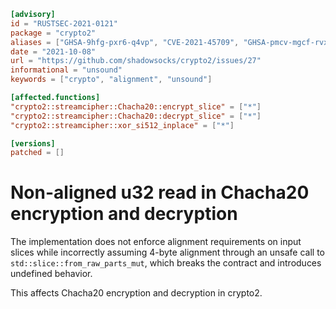 ```toml
[advisory]
id = "RUSTSEC-2021-0121"
package = "crypto2"
aliases = ["GHSA-9hfg-pxr6-q4vp", "CVE-2021-45709", "GHSA-pmcv-mgcf-rvxg"]
date = "2021-10-08"
url = "https://github.com/shadowsocks/crypto2/issues/27"
informational = "unsound"
keywords = ["crypto", "alignment", "unsound"]

[affected.functions]
"crypto2::streamcipher::Chacha20::encrypt_slice" = ["*"]
"crypto2::streamcipher::Chacha20::decrypt_slice" = ["*"]
"crypto2::streamcipher::xor_si512_inplace" = ["*"]

[versions]
patched = []
```

# Non-aligned u32 read in Chacha20 encryption and decryption
The implementation does not enforce alignment requirements on input slices while incorrectly assuming 4-byte alignment through an unsafe call to `std::slice::from_raw_parts_mut`, which breaks the contract and introduces undefined behavior.

This affects Chacha20 encryption and decryption in crypto2.
